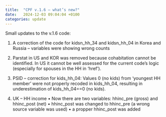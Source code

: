 ```yaml
---
title:  "CPF v.1.6 – what’s new?"
date:   2024-12-03 09:04:04 +0100
categories: update
---
```


Small updates to the v.1.6 code:

1.	A correction of the code for kidsn_hh_34 and kidsn_hh_04 in Korea and Russia – variables were showing wrong counts 

2.	Parstat in US and KOR was removed because cohabitation cannot be identified. In US it cannot be well assessed for the current code’s logic (especially for spouses in the HH in ‘href’). 

3.	PSID – correction for kids_hh_04: Values 0 (no kids) from ‘youngest HH member’ were not properly recoded in kids_hh_04, resulting in underestimation of kids_hh_04==0 (no kids). 

4.	UK – HH income 
•	Now there are two variables: hhinc_pre (gross) and hhinc_post (net)
•	hhinc_post was changed to hhinc_pre (a wrong source variable was used)
•	a propper hhinc_post was added 

